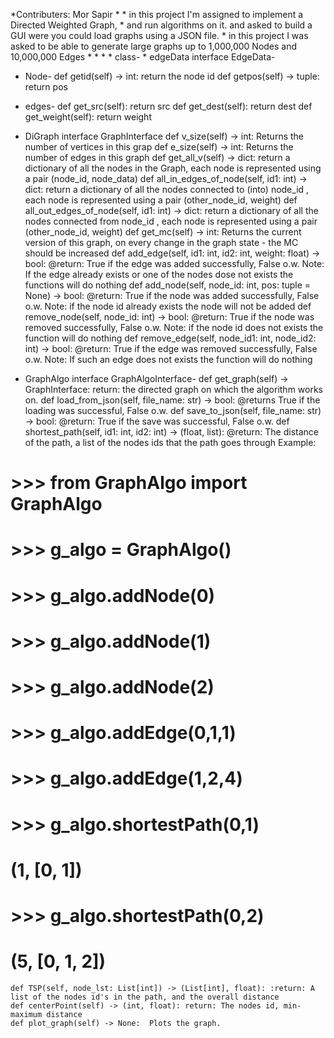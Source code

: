 *Contributers: Mor Sapir * * in this project I'm assigned to implement a Directed Weighted Graph, * and run algorithms on it. and asked to build a GUI were you could load graphs using a JSON file. * in this project I was asked to be able to generate large graphs up to 1,000,000 Nodes and 10,000,000 Edges * * * * class- * edgeData interface EdgeData-

* Node-
 def getid(self) -> int: return the node id
 def getpos(self) -> tuple: return pos
 
* edges-
  def get_src(self): return src
  def get_dest(self): return dest
  def get_weight(self): return weight

* DiGraph interface GraphInterface
    def v_size(self) -> int:     Returns the number of vertices in this grap
    def e_size(self) -> int:   Returns the number of edges in this graph
    def get_all_v(self) -> dict: return a dictionary of all the nodes in the Graph, each node is represented using a pair (node_id, node_data)
    def all_in_edges_of_node(self, id1: int) -> dict: return a dictionary of all the nodes connected to (into) node_id ,
                                                       each node is represented using a pair (other_node_id, weight) 
    def all_out_edges_of_node(self, id1: int) -> dict: return a dictionary of all the nodes connected from node_id , each node is represented using a pair
                                                       (other_node_id, weight)
    def get_mc(self) -> int:  Returns the current version of this graph,  on every change in the graph state - the MC should be increased
    def add_edge(self, id1: int, id2: int, weight: float) -> bool: @return: True if the edge was added successfully, False o.w.
                                                             Note: If the edge already exists or one of the nodes dose not exists the functions will do nothing
    def add_node(self, node_id: int, pos: tuple = None) -> bool:  @return: True if the node was added successfully, False o.w.
                                                                   Note: if the node id already exists the node will not be added
    def remove_node(self, node_id: int) -> bool: @return: True if the node was removed successfully, False o.w.
                                                 Note: if the node id does not exists the function will do nothing
    def remove_edge(self, node_id1: int, node_id2: int) -> bool:  @return: True if the edge was removed successfully, False o.w.
                                                                  Note: If such an edge does not exists the function will do nothing

 * GraphAlgo interface GraphAlgoInterface-
     def get_graph(self) -> GraphInterface: return: the directed graph on which the algorithm works on.
     def load_from_json(self, file_name: str) -> bool: @returns True if the loading was successful, False o.w.
     def save_to_json(self, file_name: str) -> bool:  @return: True if the save was successful, False o.w.
     def shortest_path(self, id1: int, id2: int) -> (float, list): @return: The distance of the path, a list of the nodes ids that the path goes through
        Example:
#      >>> from GraphAlgo import GraphAlgo
#       >>> g_algo = GraphAlgo()
#        >>> g_algo.addNode(0)
#        >>> g_algo.addNode(1)
#        >>> g_algo.addNode(2)
#        >>> g_algo.addEdge(0,1,1)
#        >>> g_algo.addEdge(1,2,4)
#        >>> g_algo.shortestPath(0,1)
#        (1, [0, 1])
#        >>> g_algo.shortestPath(0,2)
#        (5, [0, 1, 2])

    def TSP(self, node_lst: List[int]) -> (List[int], float): :return: A list of the nodes id's in the path, and the overall distance
    def centerPoint(self) -> (int, float): return: The nodes id, min-maximum distance
    def plot_graph(self) -> None:  Plots the graph.
       

